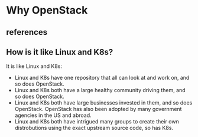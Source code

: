 # Why OpenStack

## references

## How is it like Linux and K8s?

It is like Linux and K8s:

- Linux and K8s have one repository that all can look at and work on, and so does OpenStack.
- Linux and K8s both have a large healthy community driving them, and so does OpenStack.
- Linux and K8s both have large businesses invested in them, and so does OpenStack.  OpenStack has also been adopted by many government agencies in the US and abroad.
- Linux and K8s both have intrigued many groups to create their own distrobutions using the exact upstream source code, so has K8s.